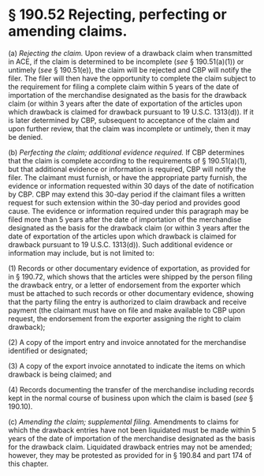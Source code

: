 # § 190.52   Rejecting, perfecting or amending claims.

(a) *Rejecting the claim.* Upon review of a drawback claim when transmitted in ACE, if the claim is determined to be incomplete (*see* § 190.51(a)(1)) or untimely (*see* § 190.51(e)), the claim will be rejected and CBP will notify the filer. The filer will then have the opportunity to complete the claim subject to the requirement for filing a complete claim within 5 years of the date of importation of the merchandise designated as the basis for the drawback claim (or within 3 years after the date of exportation of the articles upon which drawback is claimed for drawback pursuant to 19 U.S.C. 1313(d)). If it is later determined by CBP, subsequent to acceptance of the claim and upon further review, that the claim was incomplete or untimely, then it may be denied.


(b) *Perfecting the claim; additional evidence required.* If CBP determines that the claim is complete according to the requirements of § 190.51(a)(1), but that additional evidence or information is required, CBP will notify the filer. The claimant must furnish, or have the appropriate party furnish, the evidence or information requested within 30 days of the date of notification by CBP. CBP may extend this 30-day period if the claimant files a written request for such extension within the 30-day period and provides good cause. The evidence or information required under this paragraph may be filed more than 5 years after the date of importation of the merchandise designated as the basis for the drawback claim (or within 3 years after the date of exportation of the articles upon which drawback is claimed for drawback pursuant to 19 U.S.C. 1313(d)). Such additional evidence or information may include, but is not limited to:


(1) Records or other documentary evidence of exportation, as provided for in § 190.72, which shows that the articles were shipped by the person filing the drawback entry, or a letter of endorsement from the exporter which must be attached to such records or other documentary evidence, showing that the party filing the entry is authorized to claim drawback and receive payment (the claimant must have on file and make available to CBP upon request, the endorsement from the exporter assigning the right to claim drawback);


(2) A copy of the import entry and invoice annotated for the merchandise identified or designated;


(3) A copy of the export invoice annotated to indicate the items on which drawback is being claimed; and


(4) Records documenting the transfer of the merchandise including records kept in the normal course of business upon which the claim is based (*see* § 190.10).


(c) *Amending the claim; supplemental filing.* Amendments to claims for which the drawback entries have not been liquidated must be made within 5 years of the date of importation of the merchandise designated as the basis for the drawback claim. Liquidated drawback entries may not be amended; however, they may be protested as provided for in § 190.84 and part 174 of this chapter.




